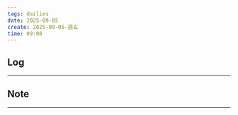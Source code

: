 ```yaml
---
tags: dailies  
date: 2025-09-05
create: 2025-09-05-週五
time: 09:08
---
```

## Log
---


## Note
---

